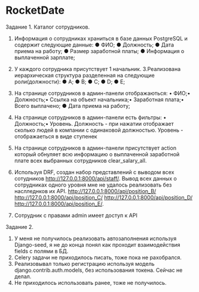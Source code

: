 # RocketDate
Задание 1.
Каталог сотрудников.
1. Информация о сотрудниках храниться в базе данных PostgreSQL и содержит следующие данные:
● ФИО; ● Должность; ● Дата приема на работу; ● Размер заработной платы; ● Информация о выплаченной зарплате;

2. У каждого сотрудника присутствует 1 начальник. 
3.Реализована иерархическая структура разделенная на следующие роли(должности):
● A; ● B; ● C; ● D; ● E;

4. На странице сотрудников в админ-панели отображаються:
• ФИО;• Должность;• Ссылка на объект начальника;• Заработная плата;• Всего выплачено; ● Дата приема на работу;

5. На странице сотрудников в админ-панели есть фильтры:
• Должность;• Уровень.
Должность - при нажатии отображает сколько людей в компании с одинаковой должностью.
Уровень - отображаеться в виде ступенек

6. На странице сотрудников в админ-панели присутствует action который обнуляет всю
информацию о выплаченной заработной плате всех выбранных сотрудников clear_salary_all. 

7. Используя DRF, создан набор представлений с выводом всех сотудников http://127.0.0.1:8000/api/staff/.
Вывод всех данных о сотрудниках одного уровня мне не удалось реализовать без наслледнков их АPI. http://127.0.0.1:8000/api/position_B/ http://127.0.0.1:8000/api/position_C/ http://127.0.0.1:8000/api/position_D/ http://127.0.0.1:8000/api/position_E/.

8. Сотрудник с правами admin имеет доступ к API

Задание 2.
1. У меня не получилось реализовать автозаполнения используя Django-seed, я не до конца понял как проходит взаимодействия fields с полями в БД.
2. Сelery задачи не приходилось писать, тоже пока не рахобрался.
3. Реализовывал только регистрацию используя модель django.contrib.auth.models, без использования токена. Сейчас не делал.
4. Не приходилось использовать ранее, тоже не получилось.
